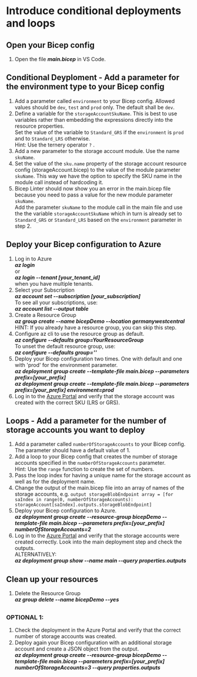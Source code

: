 # Introduce conditional deployments and loops

## Open your Bicep config

1. Open the file ***main.bicep*** in VS Code.

## Conditional Deyploment - Add a parameter for the environment type to your Bicep config

1. Add a parameter called `environment` to your Bicep config. Allowed values should be `dev`, `test` and `prod` only. The default shall be `dev`.
1. Define a variable for the `storageAccountSkuName`. This is best to use variables rather than embedding the expressions directly into the resource properties.  
   Set the value of the variable to `Standard_GRS` if the `environment` is `prod` and to `Standard_LRS` otherwise.  
   Hint: Use the ternery operator `?` .
1. Add a new parameter to the storage account module. Use the name `skuName`.
1. Set the value of the `sku.name` property of the storage account resource config (storageAccount.bicep) to the value of the module parameter `skuName`. This way we have the option to specify the SKU name in the module call instead of hardcoding it.
1. Bicep Linter should now show you an error in the main.bicep file because you need to pass a value for the new module parameter `skuName`.  
Add the parameter `skuName` to the module call in the main file and use the the variable `storageAccountSkuName` which in turn is already set to `Standard_GRS` or `Standard_LRS` based on the `environment` parameter in step 2.

## Deploy your Bicep configuration to Azure

1. Log in to Azure  
  ***az login***  
  or   
  ***az login --tenant [your_tenant_id]***  
  when you have multiple tenants.
1. Select your Subscription  
  ***az account set --subscription [your_subscription]***  
  To see all your subscriptions, use:  
  ***az account list --output table***
1. Create a Resource Group  
  ***az group create --name bicepDemo --location germanywestcentral***  
   HINT: If you already have a resource group, you can skip this step.  
1. Configure az cli to use the resource group as default.  
   ***az configure --defaults group=YourResourceGroup***  
   To unset the default resource group, use:  
    ***az configure --defaults group=''***
1. Deploy your Bicep configuration two times. One with default and one with 'prod' for the environment parameter.  
  ***az deployment group create --template-file main.bicep --parameters prefix=[your_prefix]***  
  ***az deployment group create --template-file main.bicep --parameters prefix=[your_prefix] environment=prod***
1. Log in to the [Azure Portal](https://portal.azure.com) and verify that the storage account was created with the correct SKU (LRS or GRS).

## Loops - Add a parameter for the number of storage accounts you want to deploy

1. Add a parameter called `numberOfStorageAccounts` to your Bicep config. The parameter should have a default value of 1.
1. Add a loop to your Bicep config that creates the number of storage accounts specified in the `numberOfStorageAccounts` parameter.  
   Hint: Use the `range` function to create the set of numbers.
1. Pass the loop index for having a unique name for the storage account as well as for the deployment name.
1. Change the output of the main.bicep file into an array of names of the storage accounts, e.g. `output storageBlobEndpoint array = [for saIndex in range(0, numberOfStorageAccounts): storageAccount[saIndex].outputs.storageBlobEndpoint]`
1. Deploy your Bicep configuration to Azure.  
   ***az deployment group create --resource-group bicepDemo --template-file main.bicep --parameters prefix=[your_prefix] numberOfStorageAccounts=2***
1. Log in to the [Azure Portal](https://portal.azure.com) and verify that the storage accounts were created correctly. Look into the main deployment step and check the outputs.  
ALTERNATIVELY:  
***az deployment group show --name main --query properties.outputs***
   
## Clean up your resources

1. Delete the Resource Group  
   ***az group delete --name bicepDemo --yes***

##

### OPTIONAL 1:

1. Check the deployment in the Azure Portal and verify that the correct number of storage accounts was created.
1. Deploy again your Bicep configuration with an additional storage account and create a JSON object from the output.  
   ***az deployment group create --resource-group bicepDemo --template-file main.bicep --parameters prefix=[your_prefix] numberOfStorageAccounts=3 --query properties.outputs***